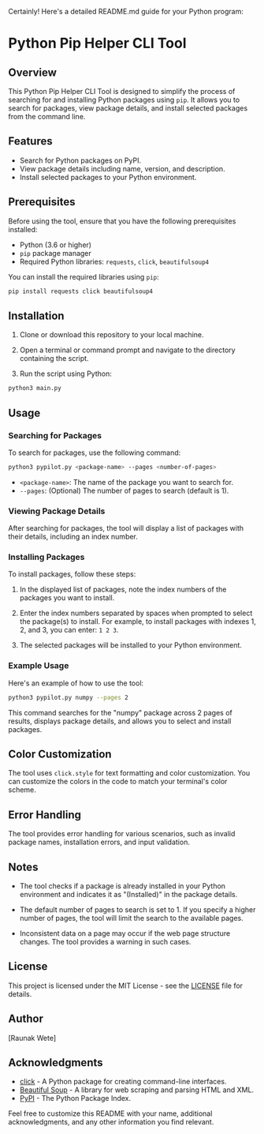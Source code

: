Certainly! Here's a detailed README.md guide for your Python program:

# Python Pip Helper CLI Tool

## Overview

This Python Pip Helper CLI Tool is designed to simplify the process of searching for and installing Python packages using `pip`. It allows you to search for packages, view package details, and install selected packages from the command line.

## Features

- Search for Python packages on PyPI.
- View package details including name, version, and description.
- Install selected packages to your Python environment.

## Prerequisites

Before using the tool, ensure that you have the following prerequisites installed:

- Python (3.6 or higher)
- `pip` package manager
- Required Python libraries: `requests`, `click`, `beautifulsoup4`

You can install the required libraries using `pip`:

```bash
pip install requests click beautifulsoup4
```

## Installation

1. Clone or download this repository to your local machine.

2. Open a terminal or command prompt and navigate to the directory containing the script.

3. Run the script using Python:

```bash
python3 main.py
```

## Usage

### Searching for Packages

To search for packages, use the following command:

```bash
python3 pypilot.py <package-name> --pages <number-of-pages>
```

- `<package-name>`: The name of the package you want to search for.
- `--pages`: (Optional) The number of pages to search (default is 1).

### Viewing Package Details

After searching for packages, the tool will display a list of packages with their details, including an index number.

### Installing Packages

To install packages, follow these steps:

1. In the displayed list of packages, note the index numbers of the packages you want to install.

2. Enter the index numbers separated by spaces when prompted to select the package(s) to install. For example, to install packages with indexes 1, 2, and 3, you can enter: `1 2 3`.

3. The selected packages will be installed to your Python environment.

### Example Usage

Here's an example of how to use the tool:

```bash
python3 pypilot.py numpy --pages 2
```

This command searches for the "numpy" package across 2 pages of results, displays package details, and allows you to select and install packages.

## Color Customization

The tool uses `click.style` for text formatting and color customization. You can customize the colors in the code to match your terminal's color scheme.

## Error Handling

The tool provides error handling for various scenarios, such as invalid package names, installation errors, and input validation.

## Notes

- The tool checks if a package is already installed in your Python environment and indicates it as "(Installed)" in the package details.

- The default number of pages to search is set to 1. If you specify a higher number of pages, the tool will limit the search to the available pages.

- Inconsistent data on a page may occur if the web page structure changes. The tool provides a warning in such cases.

## License

This project is licensed under the MIT License - see the [LICENSE](LICENSE) file for details.

## Author

[Raunak Wete]

## Acknowledgments

- [click](https://click.palletsprojects.com/en/7.x/) - A Python package for creating command-line interfaces.
- [Beautiful Soup](https://www.crummy.com/software/BeautifulSoup/) - A library for web scraping and parsing HTML and XML.
- [PyPI](https://pypi.org/) - The Python Package Index.

Feel free to customize this README with your name, additional acknowledgments, and any other information you find relevant.
